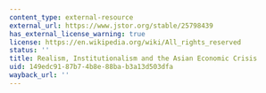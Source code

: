```yaml
---
content_type: external-resource
external_url: https://www.jstor.org/stable/25798439
has_external_license_warning: true
license: https://en.wikipedia.org/wiki/All_rights_reserved
status: ''
title: Realism, Institutionalism and the Asian Economic Crisis
uid: 149edc91-87b7-4b8e-88ba-b3a13d503dfa
wayback_url: ''
---
```


